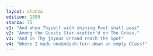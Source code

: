 ```yaml
---
layout: stanza
edition: 1859
stanza: 75
v1: "And when Thyself with shining Foot shall pass"
v2: "Among the Guests Star-scatter'd on The Grass,"
v3: "⁠And in Thy joyous Errand reach the Spot"
v4: "Where I made one&mdash;turn down an empty Glass!"
---
```

